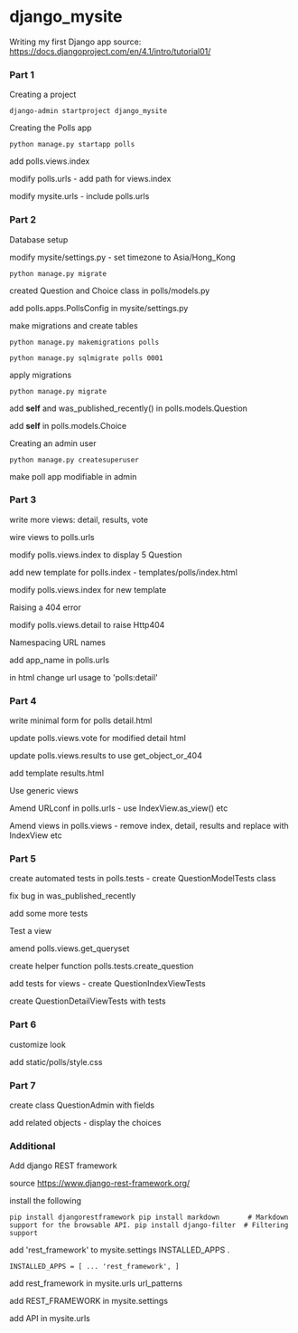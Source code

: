 # django_mysite
Writing my first Django app
source: https://docs.djangoproject.com/en/4.1/intro/tutorial01/

### Part 1
Creating a project

`django-admin startproject django_mysite`

Creating the Polls app

`python manage.py startapp polls`

add polls.views.index

modify polls.urls - add path for views.index

modify mysite.urls - include polls.urls

### Part 2
Database setup

modify mysite/settings.py - set timezone to Asia/Hong_Kong

`python manage.py migrate`

created Question and Choice class in polls/models.py

add polls.apps.PollsConfig in mysite/settings.py

make migrations and create tables 

`python manage.py makemigrations polls`

`python manage.py sqlmigrate polls 0001`

apply migrations

`python manage.py migrate`

add __self__ and was_published_recently() in polls.models.Question

add __self__ in polls.models.Choice

Creating an admin user

`python manage.py createsuperuser`

make poll app modifiable in admin

### Part 3
write more views: detail, results, vote

wire views to polls.urls

modify polls.views.index to display 5 Question

add new template for polls.index - templates/polls/index.html

modify polls.views.index for new template

Raising a 404 error

modify polls.views.detail to raise Http404

Namespacing URL names

add app_name in polls.urls

in html change url usage to 'polls:detail'


### Part 4
write minimal form for polls detail.html

update polls.views.vote for modified detail html

update polls.views.results to use get_object_or_404

add template results.html

Use generic views

Amend URLconf in polls.urls - use IndexView.as_view() etc

Amend views in polls.views - remove index, detail, results and replace with IndexView etc

### Part 5
create automated tests in polls.tests - create QuestionModelTests class

fix bug in was_published_recently

add some more tests

Test a view

amend polls.views.get_queryset

create helper function polls.tests.create_question

add tests for views - create QuestionIndexViewTests

create QuestionDetailViewTests with tests

### Part 6
customize look

add static/polls/style.css

### Part 7
create class QuestionAdmin with fields

add related objects - display the choices

### Additional
Add django REST framework

source https://www.django-rest-framework.org/

install the following

`pip install djangorestframework
pip install markdown       # Markdown support for the browsable API.
pip install django-filter  # Filtering support`

add 'rest_framework' to mysite.settings INSTALLED_APPS .

`INSTALLED_APPS = [
    ...
    'rest_framework',
]`

add rest_framework in mysite.urls url_patterns

add REST_FRAMEWORK in mysite.settings

add API in mysite.urls
